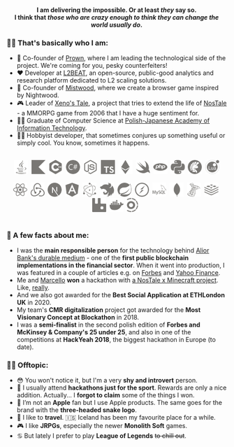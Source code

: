 <h4 align="center">I am delivering the impossible. Or at least <i>they</i> say so.<br>
I think that <i>those who are crazy enough to think they can change the world usually do</i>.</h4>

### 💁‍♂️ That's basically who I am:

- 🎩 Co-founder of [Prown](https://prown.io), where I am leading the technological side of the project. We're coming for you, pesky counterfeiters!
- ❤️ Developer at [L2BEAT](https://l2beat.com), an open-source, public-good analytics and research platform dedicated to L2 scaling solutions.
- 🐉 Co-founder of [Mistwood](https://mistwood.pl), where we create a browser game inspired by Nightwood.
- 🎮 Leader of [Xeno's Tale](https://xenostale.pl), a project that tries to extend the life of [NosTale](https://nostale.com) - a MMORPG game from 2006 that I have a huge sentiment for.
- 👨‍🎓 Graduate of Computer Science at [Polish-Japanese Academy of Information Technology](https://www.pja.edu.pl/en/).
- 🧙‍♂️ Hobbyist developer, that sometimes conjures up something useful or simply cool. You know, sometimes it happens.

<br>
<div align="center">
<img src="icons/java.svg" width="32" />&nbsp;
<img src="icons/kotlin.svg" width="32" />&nbsp;
<img src="icons/cplusplus.svg" width="32" />&nbsp;
<img src="icons/csharp.svg" width="32" />&nbsp;
<img src="icons/node-dot-js.svg" width="32" />&nbsp;
<img src="icons/typescript.svg" width="32" />&nbsp;
<img src="icons/ethereum.svg" width="32" />&nbsp;
<img src="icons/swift.svg" width="32" />&nbsp;
<img src="icons/php.svg" width="32" />&nbsp;
<img src="icons/python.svg" width="32" />&nbsp;
<img src="icons/delphi.svg" width="32" />&nbsp;
<img src="icons/lua.svg" width="32" />
</div>
<br>
<div align="center">
<img src="icons/react.svg" width="32" />&nbsp;
<img src="icons/redux.svg" width="32" />&nbsp;
<img src="icons/next-dot-js.svg" width="32" />&nbsp;
<img src="icons/angular.svg" width="32" />&nbsp;
<img src="icons/electron.svg" width="32" />&nbsp;
<img src="icons/nestjs.svg" width="32" />&nbsp;
<img src="icons/spring.svg" width="32" />&nbsp;
<img src="icons/socket-dot-io.svg" width="32" />&nbsp;
<img src="icons/mysql.svg" width="32" />&nbsp;
<img src="icons/mongodb.svg" width="32" />&nbsp;
<img src="icons/microsoftsqlserver.svg" width="32" />&nbsp;
<img src="icons/redis.svg" width="32" />&nbsp;
<img src="icons/rabbitmq.svg" width="32" />&nbsp;
<img src="icons/docker.svg" width="32" />
<img src="icons/turborepo.svg" width="32" />&nbsp;
</div>
<br>

### 📖 A few facts about me:

- I was the **main responsible person** for the technology behind [Alior Bank's durable medium](https://dokumenty.aliorbank.pl) - one of the **first public blockchain implementations in the financial sector**. When it went into production, I was featured in a couple of articles e.g. on [Forbes](https://www.forbes.com/sites/hanktucker/2019/06/17/polish-bank-alior-uses-public-ethereum-blockchain-for-new-document-authentication-feature/#1294720344a6) and [Yahoo Finance](https://finance.yahoo.com/news/polish-bank-verifies-documents-ethereum-224800320.html).
- Me and [Marcello](https://github.com/marcellobardus) **won** a hackathon with [a NosTale x Minecraft project](https://www.youtube.com/watch?v=O5K6ja4KtkM). Like, [really](https://blog.chronologic.network/whacked-blocks-whats-the-state-of-blockchain-in-poland-3182da837eb3).
- And we also got awarded for the **Best Social Application at ETHLondon UK** in 2020.
- My team's **CMR digitalization** project got awarded for the **Most Visionary Concept at Blockathon** in 2018.
- I was a **semi-finalist** in the second polish edition of **Forbes and McKinsey & Company's 25 under 25**, and also in one of the competitions at **HackYeah 2018**, the biggest hackathon in Europe (to date).

### 🧘‍♂️ Offtopic:

- 😳 You won't notice it, but I'm a very **shy and introvert** person.
- 🎽 I usually attend **hackathons just for the sport**. Rewards are only a nice addition. Actually... I **forgot to claim** some of the things I won.
- 🍍 I’m not an **Apple** fan but I use Apple products. The same goes for the brand with the **three-headed snake logo**.
- 🧭 I like to **travel**. 🇮🇸 Iceland has been my favourite place for a while.
- 🎮 I like **JRPGs**, especially the newer **Monolith Soft** games.
- ♋ But lately I prefer to play **League of Legends** ~~to chill out~~.

